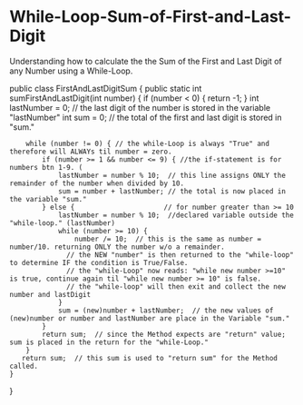 # While-Loop-Sum-of-First-and-Last-Digit
Understanding how to calculate the the Sum of the First and Last Digit of any Number using a While-Loop.

public class FirstAndLastDigitSum {
    public static int sumFirstAndLastDigit(int number) {
        if (number < 0) {
            return -1;
        }
        int lastNumber = 0; // the last digit of the number is stored in the variable "lastNumber"
        int sum = 0; // the total of the first and last digit is stored in "sum."

        while (number != 0) { // the while-Loop is always "True" and therefore will ALWAYs til number = zero.
            if (number >= 1 && number <= 9) { //the if-statement is for numbers btn 1-9. (
                lastNumber = number % 10;  // this line assigns ONLY the remainder of the number when divided by 10.
                sum = number + lastNumber; // the total is now placed in the variable "sum."
            } else {                      // for number greater than >= 10
                lastNumber = number % 10;  //declared variable outside the "while-loop." (lastNumber)
                while (number >= 10) {
                    number /= 10;  // this is the same as number = number/10. returning ONLY the number w/o a remainder.
                  // the NEW "number" is then returned to the "while-loop" to determine IF the condition is True/False.
                  // the "while-Loop" now reads: "while new number >=10" is true, continue again til "while new number >= 10" is false.
                  // the "while-loop" will then exit and collect the new number and lastDigit
                }
                sum = (new)number + lastNumber;  // the new values of (new)number or number and lastNumber are place in the Variable "sum."
            }
            return sum;  // since the Method expects are "return" value; sum is placed in the return for the "while-Loop."
        }
       return sum;  // this sum is used to "return sum" for the Method called.
    }
}
